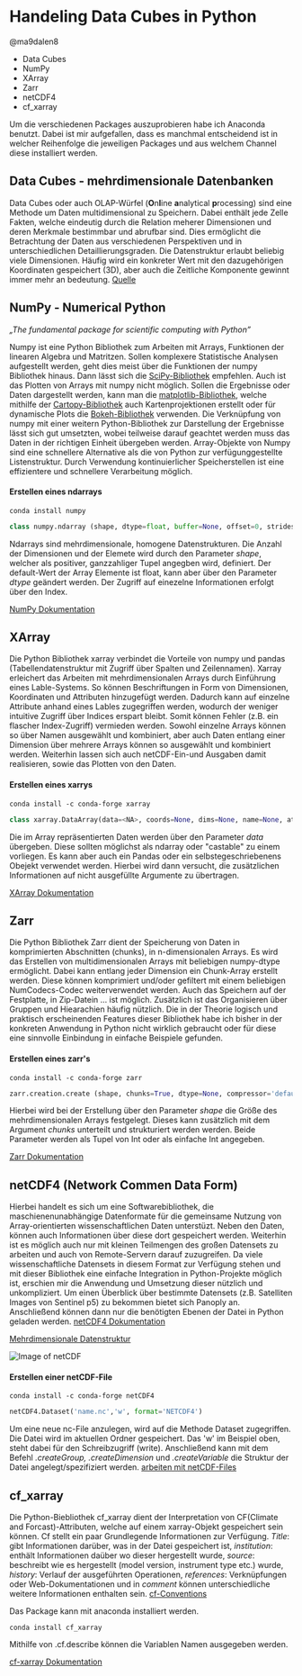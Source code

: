 # Handeling Data Cubes in Python
@ma9dalen8
* Data Cubes
* NumPy
* XArray
* Zarr
* netCDF4
* cf_xarray

Um die verschiedenen Packages auszuprobieren habe ich Anaconda benutzt. Dabei ist mir aufgefallen, dass es manchmal entscheidend ist in welcher Reihenfolge die jeweiligen Packages und aus welchem Channel diese installiert werden.  

## Data Cubes - mehrdimensionale Datenbanken

Data Cubes oder auch OLAP-Würfel (**O**n**l**ine **a**nalytical **p**rocessing) sind eine Methode um Daten multidimensional zu Speichern. Dabei enthält jede Zelle Fakten, welche eindeutig durch die Relation meherer Dimensionen und deren Merkmale bestimmbar und abrufbar sind. Dies ermöglicht die Betrachtung der Daten aus verschiedenen Perspektiven und in unterschiedlichen Detaillierungsgraden.  Die Datenstruktur erlaubt beliebig viele Dimensionen. Häufig wird ein konkreter Wert mit den dazugehörigen Koordinaten gespeichert (3D), aber auch die Zeitliche Komponente gewinnt immer mehr an bedeutung. [Quelle](https://www.datenbanken-verstehen.de/data-warehouse/olap-grundlagen/olap-cube/)




## NumPy - Numerical Python
*„The fundamental package for scientific computing with Python”*
  
Numpy ist eine Python Bibliothek  zum Arbeiten mit Arrays, Funktionen der linearen Algebra und Matritzen. Sollen komplexere Statistische Analysen aufgestellt werden, geht dies meist über die Funktionen der numpy Bibliothek hinaus. Dann lässt sich die [SciPy-Bibliothek](https://www.scipy.org/scipylib/index.html) empfehlen. Auch ist das Plotten von Arrays mit numpy nicht möglich. Sollen die Ergebnisse oder Daten dargestellt werden, kann man die [matplotlib-Bibliothek](https://matplotlib.org/), welche mithilfe der [Cartopy-Bibliothek](https://scitools.org.uk/cartopy/docs/latest/) auch Kartenprojektionen erstellt oder für dynamische Plots die [Bokeh-Bibliothek](https://docs.bokeh.org/en/latest/) verwenden. Die Verknüpfung von numpy mit einer weitern Python-Bibliothek zur Darstellung der Ergebnisse lässt sich gut umsetzten, wobei teilweise darauf geachtet werden muss das Daten in der richtigen Einheit übergeben werden. 
Array-Objekte von Numpy sind eine schnellere Alternative als die von Python zur verfügunggestellte Listenstruktur. Durch Verwendung kontinuierlicher Speicherstellen ist eine effizientere und schnellere Verarbeitung möglich. 
  
#### Erstellen eines ndarrays
```
conda install numpy
```
```python
class numpy.ndarray (shape, dtype=float, buffer=None, offset=0, strides=None, order=None)
 ```
Ndarrays sind mehrdimensionale, homogene Datenstrukturen. Die Anzahl der Dimensionen und der Elemete wird durch den Parameter *shape*, welcher als positiver, ganzzahliger Tupel angegben wird, definiert. Der default-Wert der Array Elemente ist float, kann aber über den Parameter *dtype* geändert werden. Der Zugriff auf einezelne Informationen erfolgt über den Index. 
  
[NumPy Dokumentation](https://numpy.org/doc/stable/reference/arrays.ndarray.html)


## XArray

Die Python Bibliothek xarray verbindet die Vorteile von numpy und pandas (Tabellendatenstruktur mit Zugriff über Spalten und Zeilennamen). Xarray erleichert das Arbeiten mit mehrdimensionalen Arrays durch Einführung eines Lable-Systems. So können Beschriftungen in Form von Dimensionen, Koordinaten und Attributen hinzugefügt werden. Dadurch kann auf einzelne Attribute anhand eines Lables zugegriffen werden, wodurch der weniger intuitive Zugriff über Indices erspart bleibt. Somit können Fehler (z.B. ein flascher Index-Zugriff) vermieden werden. Sowohl einzelne Arrays können so über Namen ausgewählt und kombiniert, aber auch Daten entlang einer Dimension über mehrere Arrays können so ausgewählt und kombiniert werden. Weiterhin lassen sich auch netCDF-Ein-und Ausgaben damit realisieren, sowie das Plotten von den Daten. 

 #### Erstellen eines xarrys
 ```
conda install -c conda-forge xarray
```
 ```python
class xarray.DataArray(data=<NA>, coords=None, dims=None, name=None, attrs=None, indexes=None, fastpath=False)
  ```
    
Die im Array repräsentierten Daten werden über den Parameter *data* übergeben. Diese sollten möglichst als ndarray oder "castable" zu einem vorliegen. Es kann aber auch ein Pandas oder ein selbstegeschriebenens Obejekt verwendet werden. Hierbei wird dann versucht, die zusätzlichen Informationen auf nicht ausgefüllte Argumente zu übertragen.
  
[XArray Dokumentation](http://xarray.pydata.org/en/stable/)


## Zarr

Die Python Bibliothek Zarr dient der Speicherung von Daten in komprimierten Abschnitten (chunks), in n-dimensionalen Arrays. Es wird das Erstellen von multidimensionalen Arrays mit beliebigen numpy-dtype ermöglicht. Dabei kann entlang jeder Dimension ein Chunk-Array erstellt werden. Diese können komprimiert und/oder gefiltert mit einem beliebigen NumCodecs-Codec weiterverwendet werden. Auch das Speichern auf der Festplatte, in Zip-Datein ... ist möglich. Zusätzlich ist das Organisieren über Gruppen und Hiearachien häufig nützlich. Die in der Theorie logisch und praktisch erscheinenden Features dieser Bibliothek habe ich bisher in der konkreten Anwendung in Python nicht wirklich gebraucht oder für diese eine sinnvolle Einbindung in einfache Beispiele gefunden.

#### Erstellen eines zarr's
```
conda install -c conda-forge zarr
```
```python
zarr.creation.create (shape, chunks=True, dtype=None, compressor='default', fill_value=0, order='C', store=None, synchronizer=None, overwrite=False, path=None , chunk_store=None, filters=None, cache_metadata=True , cache_attrs=True, read_only=False, object_codec=None)
```

Hierbei wird bei der Erstellung über den Parameter *shape* die Größe des mehrdimensionalen Arrays festgelegt. Dieses kann zusätzlich mit dem Argument *chunks* unterteilt und strukturiert werden werden. Beide Parameter werden als Tupel von Int oder als einfache Int angegeben.

[Zarr Dokumentation](https://zarr.readthedocs.io/en/stable/)


## netCDF4 (Network Commen Data Form)

Hierbei handelt es sich um eine Softwarebibliothek, die maschienenunabhängige Datenformate für die gemeinsame Nutzung von Array-orientierten wissenschaftlichen Daten unterstüzt. Neben den Daten, können auch Informationen über diese dort gespeichert werden. Weiterhin ist es möglich auch nur mit kleinen Teilmengen des großen Datensets zu arbeiten und auch von Remote-Servern darauf zuzugreifen. Da viele wissenschaftliche Datensets in diesem Format zur Verfügung stehen und mit dieser Bibliothek eine einfache Integration in Python-Projekte möglich ist, erschien mir die Anwendung und Umsetzung dieser nützlich und unkompliziert. Um einen Überblick über bestimmte Datensets (z.B. Satelliten Images von Sentinel p5) zu bekommen bietet sich Panoply an. Anschließend können dann nur die benötigten Ebenen der Datei in Python geladen werden.
[netCDF4 Dokumentation](http://unidata.github.io/netcdf4-python/netCDF4/index.html)

[Mehrdimensionale Datenstruktur](https://towardsdatascience.com/handling-netcdf-files-using-xarray-for-absolute-beginners-111a8ab4463f)

![Image of netCDF](https://miro.medium.com/max/875/1*oIyi7fqvyjIwEw49XkMFig.png)

#### Erstellen einer netCDF-File
```
conda install -c conda-forge netCDF4
```
```python
netCDF4.Dataset('name.nc','w', format='NETCDF4')
```

Um eine neue nc-File anzulegen, wird auf die Methode Dataset zugegriffen. Die Datei wird im aktuellen Ordner gespeichert. Das 'w' im Beispiel oben, steht dabei für den Schreibzugriff (write). Anschließend kann mit dem Befehl *.createGroup, .createDimension* und *.createVariable* die Struktur der Datei angelegt/spezifiziert werden.
[arbeiten mit netCDF-Files ](https://pyhogs.github.io/intro_netcdf4.html)


## cf_xarray

Die Python-Biebliothek cf_xarray dient der Interpretation von CF(Climate and Forcast)-Attributen, welche auf einem xarray-Objekt gespeichert sein können. Cf stellt ein paar Grundlegende Informationen zur Verfügung. *Title*: gibt Informationen darüber, was in der Datei gespeichert ist, *institution*: enthält Informationen daüber wo dieser hergestellt wurde, *source*: beschreibt wie es hergestellt (model version, instrument type etc.) wurde, *history*: Verlauf der ausgeführten Operationen, *references*: Verknüpfungen oder Web-Dokumentationen und in *comment* können unterschiedliche weitere Informationen enthalten sein. [cf-Conventions](https://cfconventions.org/Data/cf-documents/overview/viewgraphs.pdf)

Das Package kann mit anaconda installiert werden.
```
conda install cf_xarray
```

Mithilfe von .cf.describe können die Variablen Namen ausgegeben werden. 

[cf-xarray Dokumentation](https://cf-xarray.readthedocs.io/en/latest/examples/introduction.html)
